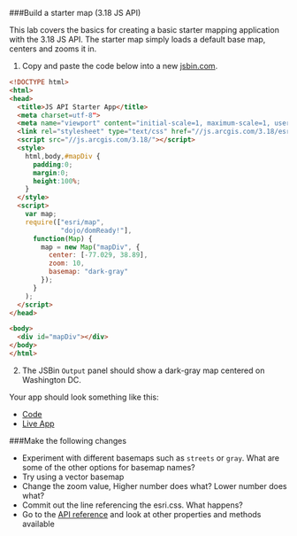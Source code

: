 ###Build a starter map (3.18 JS API)

This lab covers the basics for creating a basic starter mapping application with the 3.18 JS API.
The starter map simply loads a default base map, centers and zooms it in.

1. Copy and paste the code below into a new [jsbin.com](http://jsbin.com).

  ```html
  <!DOCTYPE html>
  <html>
  <head>
    <title>JS API Starter App</title>
    <meta charset=utf-8">
    <meta name="viewport" content="initial-scale=1, maximum-scale=1, user-scalable=no">
    <link rel="stylesheet" type="text/css" href="//js.arcgis.com/3.18/esri/css/esri.css">
    <script src="//js.arcgis.com/3.18/"></script>
    <style>
      html,body,#mapDiv {
        padding:0;
        margin:0;
        height:100%;
      }
    </style>
    <script>
      var map;
      require(["esri/map",
               "dojo/domReady!"],
        function(Map) {
          map = new Map("mapDiv", {
            center: [-77.029, 38.89],
            zoom: 10,
            basemap: "dark-gray"
          });
        }
      );
    </script>
  </head>

  <body>
    <div id="mapDiv"></div>
  </body>
  </html>
  ```

2. The JSBin `Output` panel should show a dark-gray map centered on Washington DC.

Your app should look something like this:
 * [Code](index.html)
 * [Live App](http://jofraley.github.io/Hacking_JavaScript/labs/jsapi3/create_starter_map/index.html)

###Make the following changes

* Experiment with different basemaps such as `streets` or `gray`.  What are some of the other options for basemap names?
* Try using a vector basemap
* Change the zoom value, Higher number does what?  Lower number does what?
* Commit out the line referencing the esri.css.  What happens?
* Go to the [API reference](https://developers.arcgis.com/javascript/3/jsapi/map-amd.html) and look at other properties and methods available

